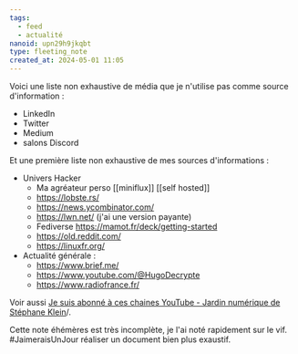 ```yaml
---
tags:
  - feed
  - actualité
nanoid: upn29h9jkqbt
type: fleeting_note
created_at: 2024-05-01 11:05
---
```

Voici une liste non exhaustive de média que je n'utilise pas comme source d'information :

- LinkedIn
- Twitter
- Medium
- salons Discord

Et une première liste non exhaustive de mes sources d'informations :

- Univers Hacker
    - Ma agréateur perso [[miniflux]] [[self hosted]]
    - https://lobste.rs/
    - https://news.ycombinator.com/
    - https://lwn.net/ (j'ai une version payante)
    - Fediverse https://mamot.fr/deck/getting-started
    - https://old.reddit.com/
    - https://linuxfr.org/
- Actualité générale :
    - https://www.brief.me/
    - https://www.youtube.com/@HugoDecrypte
    - https://www.radiofrance.fr/

Voir aussi [Je suis abonné à ces chaines YouTube - Jardin numérique de Stéphane Klein](https://sklein.xyz/fr/garden/030-contenu-audio-et-video)/.

Cette note éhémères est très incomplète, je l'ai noté rapidement sur le vif.  
#JaimeraisUnJour réaliser un document bien plus exaustif.
